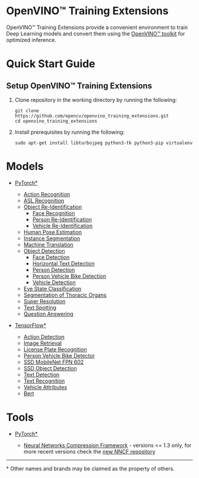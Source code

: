 # OpenVINO™ Training Extensions

OpenVINO™ Training Extensions provide a convenient environment to train
Deep Learning models and convert them using the [OpenVINO™
toolkit](https://software.intel.com/en-us/openvino-toolkit) for optimized
inference.

# Quick Start Guide

## Setup OpenVINO™ Training Extensions

1. Clone repository in the working directory by running the following:

    ```
    git clone https://github.com/opencv/openvino_training_extensions.git
    cd openvino_training_extensions
    ```

2. Install prerequisites by running the following:

    ```
    sudo apt-get install libturbojpeg python3-tk python3-pip virtualenv
    ```


# Models

* [PyTorch\*](pytorch_toolkit)

  * [Action Recognition](pytorch_toolkit/action_recognition)
  * [ASL Recognition](pytorch_toolkit/asl_recognition)
  * [Object Re-Identification](pytorch_toolkit/object_reidentification)
    - [Face Recognition](pytorch_toolkit/object_reidentification/face_recognition)
    - [Person Re-Identification](pytorch_toolkit/object_reidentification/person_reidentification)
    - [Vehicle Re-Identification](pytorch_toolkit/object_reidentification/vehicle_reidentification)
  * [Human Pose Estimation](pytorch_toolkit/human_pose_estimation)
  * [Instance Segmentation](pytorch_toolkit/instance_segmentation)
  * [Machine Translation](pytorch_toolkit/machine_translation)
  * [Object Detection](pytorch_toolkit/object_detection)
    - [Face Detection](pytorch_toolkit/object_detection/model_templates/face-detection)
    - [Horizontal Text Detection](pytorch_toolkit/object_detection/model_templates/horizontal-text-detection/)
    - [Person Detection](pytorch_toolkit/object_detection/model_templates/person-detection/)
    - [Person Vehicle Bike Detection](pytorch_toolkit/object_detection/model_templates/person-vehicle-bike-detection)
    - [Vehicle Detection](pytorch_toolkit/object_detection/model_templates/vehicle-detection)
  * [Eye State Classification](pytorch_toolkit/open_closed_eye)
  * [Segmentation of Thoracic Organs](pytorch_toolkit/segthor)
  * [Super Resolution](pytorch_toolkit/super_resolution)
  * [Text Spotting](pytorch_toolkit/text_spotting)
  * [Question Answering](pytorch_toolkit/question_answering)

* [TensorFlow\*](tensorflow_toolkit)

  * [Action Detection](tensorflow_toolkit/action_detection)
  * [Image Retrieval](tensorflow_toolkit/image_retrieval)
  * [License Plate Recognition](tensorflow_toolkit/lpr)
  * [Person Vehicle Bike Detector](tensorflow_toolkit/person_vehicle_bike_detector)
  * [SSD MobileNet FPN 602](tensorflow_toolkit/ssd_mobilenet_fpn_602)
  * [SSD Object Detection](tensorflow_toolkit/ssd_detector)
  * [Text Detection](tensorflow_toolkit/text_detection)
  * [Text Recognition](tensorflow_toolkit/text_recognition)
  * [Vehicle Attributes](tensorflow_toolkit/vehicle_attributes)
  * [Bert](tensorflow_toolkit/bert)

# Tools

* [PyTorch\*](pytorch_toolkit)

  * [Neural Networks Compression Framework](pytorch_toolkit/nncf) - versions <= 1.3 only, for more recent versions check the [new NNCF repository](https://github.com/openvinotoolkit/nncf_pytorch)

---
\* Other names and brands may be claimed as the property of others.
